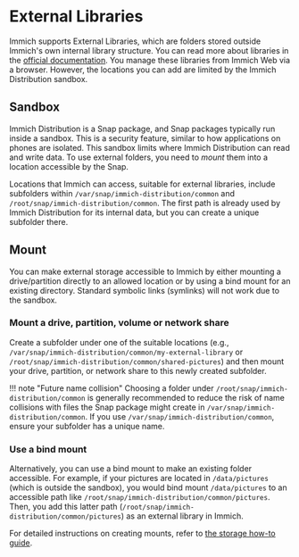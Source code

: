 # External Libraries

Immich supports External Libraries, which are folders stored outside Immich's own internal library structure. You can read more about libraries in the [official documentation](https://immich.app/docs/features/libraries). You manage these libraries from Immich Web via a browser. However, the locations you can add are limited by the Immich Distribution sandbox.

## Sandbox

Immich Distribution is a Snap package, and Snap packages typically run inside a sandbox. This is a security feature, similar to how applications on phones are isolated. This sandbox limits where Immich Distribution can read and write data. To use external folders, you need to _mount_ them into a location accessible by the Snap.

Locations that Immich can access, suitable for external libraries, include subfolders within `/var/snap/immich-distribution/common` and `/root/snap/immich-distribution/common`. The first path is already used by Immich Distribution for its internal data, but you can create a unique subfolder there.

## Mount

You can make external storage accessible to Immich by either mounting a drive/partition directly to an allowed location or by using a bind mount for an existing directory. Standard symbolic links (symlinks) will not work due to the sandbox.

### Mount a drive, partition, volume or network share

Create a subfolder under one of the suitable locations (e.g., `/var/snap/immich-distribution/common/my-external-library` or `/root/snap/immich-distribution/common/shared-pictures`) and then mount your drive, partition, or network share to this newly created subfolder.

!!! note "Future name collision"
    Choosing a folder under `/root/snap/immich-distribution/common` is generally recommended to reduce the risk of name collisions with files the Snap package might create in `/var/snap/immich-distribution/common`. If you use `/var/snap/immich-distribution/common`, ensure your subfolder has a unique name.

### Use a bind mount

Alternatively, you can use a bind mount to make an existing folder accessible. For example, if your pictures are located in `/data/pictures` (which is outside the sandbox), you would bind mount `/data/pictures` to an accessible path like `/root/snap/immich-distribution/common/pictures`. Then, you add this latter path (`/root/snap/immich-distribution/common/pictures`) as an external library in Immich.

For detailed instructions on creating mounts, refer to [the storage how-to guide](howto.md).
